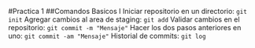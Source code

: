 #Practica 1
##Comandos Basicos I
Iniciar repositorio en un directorio:
`git init`
Agregar cambios al area de staging:
`git add`
Validar cambios en el repositorio:
`git commit -m "Mensaje"`
Hacer los dos pasos anteriores en uno:
`git commit -am "Mensaje"`
Historial de commits:
`git log`
